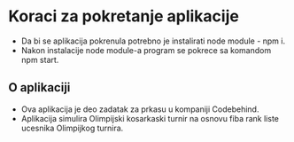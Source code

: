 # Koraci za pokretanje aplikacije

- Da bi se aplikacija pokrenula potrebno je instalirati node module - npm i.
- Nakon instalacije node module-a program se pokrece sa komandom npm start.

## O aplikaciji

- Ova aplikacija je deo zadatak za prkasu u kompaniji Codebehind.
- Aplikacija simulira Olimpijski kosarkaski turnir na osnovu fiba rank liste ucesnika Olimpijkog turnira.
